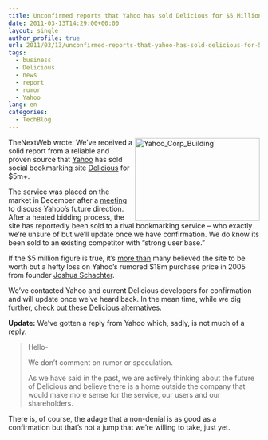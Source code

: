 ```yaml
---
title: Unconfirmed reports that Yahoo has sold Delicious for $5 Million
date: 2011-03-13T14:29:00+00:00
layout: single
author_profile: true
url: 2011/03/13/unconfirmed-reports-that-yahoo-has-sold-delicious-for-5-million/
tags:
  - business
  - Delicious
  - news
  - report
  - rumor
  - Yahoo
lang: en
categories: 
  - TechBlog
---
```

[<img title="Yahoo_Corp_Building" border="0" alt="Yahoo_Corp_Building" align="right" src="http://lh6.ggpht.com/_vaUVXcmC3OI/TXzNpcukTkI/AAAAAAAADrk/zkSwyTn3d0g/Yahoo_Corp_Building_thumb%5B4%5D.jpg?imgmax=800" width="250" height="166" />](http://lh5.ggpht.com/_vaUVXcmC3OI/TXzNnt7adAI/AAAAAAAADrg/ZXY3-FeMCVo/s1600-h/Yahoo_Corp_Building%5B7%5D.jpg)TheNextWeb wrote: We’ve received a solid report from a reliable and proven source that [Yahoo](http://yahoo.com/) has sold social bookmarking site [Delicious](http://delicious.com/) for $5m+.

The service was placed on the market in December after a [meeting](http://thenextweb.com/industry/2010/12/16/looks-like-yahoos-about-to-have-a-massive-clean-up/) to discuss Yahoo’s future direction. After a heated bidding process, the site has reportedly been sold to a rival bookmarking service – who exactly we’re unsure of but we’ll update once we have confirmation. We do know its been sold to an existing competitor with “strong user base.”

If the $5 million figure is true, it’s [more than](http://twitter.com/#!/Jason/status/15814220662710272) many believed the site to be worth but a hefty loss on Yahoo’s rumored $18m purchase price in 2005 from founder [Joshua Schachter](http://twitter.com/#!/joshu).

We’ve contacted Yahoo and current Delicious developers for confirmation and will update once we’ve heard back. In the mean time, while we dig further, [check out these Delicious alternatives](http://thenextweb.com/apps/2010/12/16/the-5-best-alternatives-to-delicious/).

**Update:** We’ve gotten a reply from Yahoo which, sadly, is not much of a reply.

> Hello-
> 
> We don’t comment on rumor or speculation.
> 
> As we have said in the past, we are actively thinking about the future of Delicious and believe there is a home outside the company that would make more sense for the service, our users and our shareholders.

There is, of course, the adage that a non-denial is as good as a confirmation but that’s not a jump that we’re willing to take, just yet.